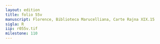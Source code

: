 ```yaml
---
layout: edition
title: folio 55v
manuscript: Florence, Biblioteca Marucelliana, Carte Rajna XIX.15
sigla: R
iip: r055v.tif
milestone: 110
---
```

